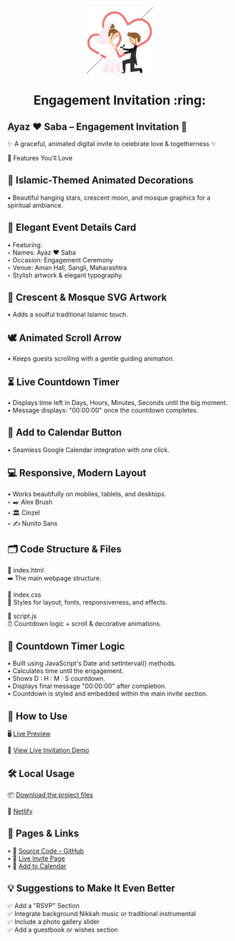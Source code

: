 <p align="center"><img src="./assets/engagement.gif" width="150px" height="150px"/></p>
<h1 align="center">Engagement Invitation :ring: </h1>


## Ayaz ♥ Saba – Engagement Invitation :ring:


✨ A graceful, animated digital invite to celebrate love & togetherness ✨

🌟 Features You’ll Love


## 🎨 Islamic-Themed Animated Decorations
• Beautiful hanging stars, crescent moon, and mosque graphics for a spiritual ambiance.

## 💌 Elegant Event Details Card
• Featuring:\
‣ Names: Ayaz ♥ Saba\
‣ Occasion: Engagement Ceremony\
‣ Venue: Aman Hall, Sangli, Maharashtra\
‣ Stylish artwork & elegant typography.

## 🕌 Crescent & Mosque SVG Artwork
• Adds a soulful traditional Islamic touch.

## 🕊️ Animated Scroll Arrow
• Keeps guests scrolling with a gentle guiding animation.

## ⏳ Live Countdown Timer
• Displays time left in Days, Hours, Minutes, Seconds until the big moment.\
• Message displays: "00:00:00" once the countdown completes.

## 📅 Add to Calendar Button
• Seamless Google Calendar integration with one click.

## 💻 Responsive, Modern Layout
• Works beautifully on mobiles, tablets, and desktops.\
‣ ✒️ Alex Brush\
‣ 🏛️ Cinzel\
‣ ✍️ Nunito Sans


## 🗂️ Code Structure & Files
📁 index.html\
➡️ The main webpage structure.

📁 index.css\
🎨 Styles for layout, fonts, responsiveness, and effects.

📁 script.js\
⏰ Countdown logic + scroll & decorative animations.


## 🔄 Countdown Timer Logic
• Built using JavaScript's Date and setInterval() methods.\
• Calculates time until the engagement.\
• Shows D : H : M : S countdown.\
• Displays final message "00:00:00" after completion.\
• Countdown is styled and embedded within the main invite section.

## 🚀 How to Use
🖥️ <a href="https://mahamadayazmomin.github.io/Ms-Engagement" target="_blank">Live Preview</a>

🔗 <a href="https://ms-engagement.netlify.app" target="_blank">View Live Invitation Demo</a>

## 🛠️ Local Usage

📦 <a href="https://github.com/mahamadayazmomin/Ms-Engagement.git" download>Download the project files</a>

🔗 <a href="https://ms-engagement.netlify.app" target="_blank">Netlify</a>

## 📂 Pages & Links
• 📄 <a href="https://github.com/mahamadayazmomin/Ms-Engagement.git" target="_blank">Source Code – GitHub</a>\
• 💌 <a href="https://mahamadayazmomin.github.io/Ms-Engagement" target="_blank">Live Invite Page</a>\
• 📅 <a href="https://calendar.google.com/calendar/u/0/r/day/2023/4/30?pli=1" target="_blank">Add to Calendar</a>

## 💡 Suggestions to Make It Even Better
✅ Add a "RSVP" Section\
✅ Integrate background Nikkah music or traditional instrumental\
✅ Include a photo gallery slider\
✅ Add a guestbook or wishes section 
